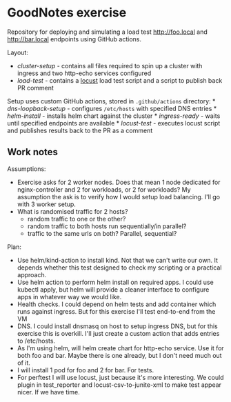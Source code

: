 # GoodNotes exercise

Repository for deploying and simulating a load test http://foo.local and http://bar.local endpoints using GitHub actions.

Layout:
  * *cluster-setup* - contains all files required to spin up a cluster with ingress and two http-echo services configured
  * *load-test* - contains a [locust](https:/locust.io) load test script and a script to publish back PR comment

Setup uses custom GitHub actions, stored in `.github/actions` directory:
    * *dns-loopback-setup* - configures `/etc/hosts` with specified DNS entries
    * *helm-install* - installs helm chart against the cluster
    * *ingress-ready* - waits until specified endpoints are available
    * *locust-test* - executes locust script and publishes results back to the PR as a comment

## Work notes


Assumptions:
  - Exercise asks for 2 worker nodes. Does that mean 1 node dedicated for nginx-controller and 2 for workloads, or 2 for workloads? My assumption the ask is to verify how I would setup load balancing. I'll go with 3 worker setup.
  - What is randomised traffic for 2 hosts?
    * random traffic to one or the other?
    * random traffic to both hosts run sequentially/in parallel?
    * traffic to the same urls on both? Parallel, sequential?


Plan:
  - Use helm/kind-action to install kind. Not that we can't write our own. It depends whether this test designed to check my scripting or a practical approach.
  - Use helm action to perform helm install on required apps. I could use kubectl apply, but helm will provide a cleaner interface to configure apps in whatever way we would like. 
  - Health checks. I could depend on helm tests and add container which runs against ingress. But for this exercise I'll test end-to-end from the VM
  - DNS. I could install dnsmasq on host to setup ingress DNS, but for this exercise this is overkill. I'll just create a custom action that adds entries to /etc/hosts.
  - As I'm using helm, will helm create chart for http-echo service. Use it for both foo and bar. Maybe there is one already, but I don't need much out of it.
  - I will install 1 pod for foo and 2 for bar. For tests.
  - For perftest I will use locust, just because it's more interesting. We could plugin in test_reporter and locust-csv-to-junite-xml to make test appear nicer. If we have time.

